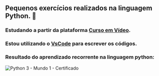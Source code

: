## Pequenos exercícios realizados na linguagem Python. 🐍
### Estudando a partir da plataforma [Curso em Vídeo](https://www.cursoemvideo.com/). 
### Estou utilizando o [VsCode](https://code.visualstudio.com/) para escrever os códigos.

### Resultado do aprendizado recorrente na linguagem python: 
![Python 3 - Mundo 1 -  Certificado](https://user-images.githubusercontent.com/72449173/140604611-814a1de8-1180-4097-97ac-a3b1364ad367.jpg)
